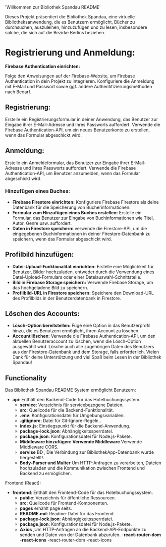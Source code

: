 
'Willkommen zur Bibliothek Spandau README'

Dieses Projekt präsentiert die Bibliothek Spandau, eine virtuelle Bibliotheksanwendung, die es Benutzern ermöglicht, Bücher zu durchsuchen, auszuleihen, hinzuzufügen und zu lesen, insbesondere solche, die sich auf die Bezirke Berlins beziehen.




# Registrierung und Anmeldung:

****Firebase Authentication einrichten:****

Folge den Anweisungen auf der Firebase-Website, um Firebase Authentication in dein Projekt zu integrieren.
Konfiguriere die Anmeldung mit E-Mail und Passwort sowie ggf. andere Authentifizierungsmethoden nach Bedarf.

## Registrierung:

Erstelle ein Registrierungsformular in deiner Anwendung, das Benutzer zur Eingabe ihrer E-Mail-Adresse und ihres Passworts auffordert.
Verwende die Firebase Authentication-API, um ein neues Benutzerkonto zu erstellen, wenn das Formular abgeschickt wird.

## Anmeldung:

Erstelle ein Anmeldeformular, das Benutzer zur Eingabe ihrer E-Mail-Adresse und ihres Passworts auffordert.
Verwende die Firebase Authentication-API, um Benutzer anzumelden, wenn das Formular abgeschickt wird.

### Hinzufügen eines Buches:

  - **Firebase Firestore einrichten:**
Konfiguriere Firebase Firestore als deine Datenbank für die Speicherung von Bücherinformationen.
   - **Formular zum Hinzufügen eines Buches erstellen:**
Erstelle ein Formular, das Benutzer zur Eingabe von Buchinformationen wie Titel, Autor, Genre usw. auffordert.
   - **Daten in Firestore speichern:**
verwende die Firestore-API, um die eingegebenen Buchinformationen in deiner Firestore-Datenbank zu speichern, wenn das Formular abgeschickt wird.

 ##  Profilbild hinzufügen:

 - **Datei-Upload-Funktionalität einrichten:**
Erstelle eine Möglichkeit für Benutzer, Bilder hochzuladen, entweder durch die Verwendung eines Datei-Upload-Formulars oder einer Dateiauswahl-Schnittstelle.
  - **Bild in Firebase Storage speichern:**
Verwende Firebase Storage, um das hochgeladene Bild zu speichern.
  - **Profilbild-URL in Firestore speichern:**
Speichere den Download-URL des Profilbilds in der Benutzerdatenbank in Firestore.

##  Löschen des Accounts:

  - **Lösch-Option bereitstellen:**
Füge eine Option in das Benutzerprofil hinzu, die es Benutzern ermöglicht, ihren Account zu löschen.
  - **Account löschen:**
Verwende die Firebase Authentication-API, um den aktuellen Benutzeraccount zu löschen, wenn die Lösch-Option ausgewählt wird.
Lösche auch alle zugehörigen Daten des Benutzers aus der Firestore-Datenbank und dem Storage, falls erforderlich.
Vielen Dank für deine Unterstützung und viel Spaß beim Lesen in der Bibliothek Spandau!

## Functionality

Das Bibliothek Spandau README System ermöglicht Benutzern:

- **api**: Enthält den Backend-Code für das Hotelbuchungssystem.
  - **service**: Verzeichnis für servicebezogene Dateien.
  - **src**: Quellcode für die Backend-Funktionalität.
  - **.env**: Konfigurationsdatei für Umgebungsvariablen.
  - **.gitignore**: Datei für Git-Ignore-Regeln..
  - **index.js**: Einstiegspunkt für die Backend-Anwendung.
  - **package-lock.json**: Abhängigkeitssperrdatei.
  - **package.json**: Konfigurationsdatei für Node.js-Pakete.
  - **Middleware hinzufügen: Verwende Middleware**  Verwende Middleware CORS.
  - **servise** BD , Die Verbindung zur BibliothekApp-Datenbank wurde hergestellt!.
  - **Body-Parser und Multer** Um HTTP-Anfragen zu verarbeiten, Dateien hochzuladen und die Kommunikation zwischen Frontend und Backend zu ermöglichen.
 



Frontend (React):
- **frontend**: Enthält den Frontend-Code für das Hotelbuchungssystem.
  - **public**: Verzeichnis für öffentliche Ressourcen.
  - **src**: Quellcode für Frontend-Komponenten.
  - **pages** erhählt page seits.
  - **README.md**: Readme-Datei für das Frontend.
  - **package-lock.json**: Abhängigkeitssperrdatei.
  - **package.json**: Konfigurationsdatei für Node.js-Pakete.
  - **Axios** ,Um HTTP-Anfragen an die Backend-API-Endpunkte zu senden und Daten von der Datenbank abzurufen.
  -**react-router-dom**
  -**react-icons** -react-router-dom -react-icons



